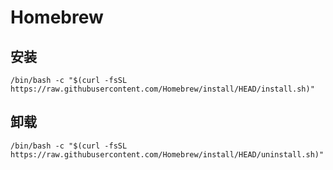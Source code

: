 # Homebrew

## 安装

```
/bin/bash -c "$(curl -fsSL https://raw.githubusercontent.com/Homebrew/install/HEAD/install.sh)"
```



## 卸载

```
/bin/bash -c "$(curl -fsSL https://raw.githubusercontent.com/Homebrew/install/HEAD/uninstall.sh)"
```

